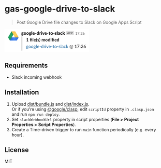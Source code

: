 # gas-google-drive-to-slack

> Post Google Drive file changes to Slack on Google Apps Script

![screenshot](./screenshot.png)

## Requirements

- Slack incoming webhook

## Installation

1. Upload [dist/bundle.js](./dist/bundle.js) and [dist/index.js](./dist/index.js).  
   Or if you're using [@google/clasp](https://github.com/google/clasp), edit `scriptId` property in `.clasp.json` and run `npm run deploy`.
1. Set `slackWebhookUrl` property in script properties (**File > Project Properties > Script Properties**).
1. Create a Time-driven trigger to run `main` function periodically (e.g. every hour).

## License

MIT
